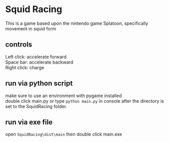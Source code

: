 # Squid Racing

This is a game based upon the nintendo game Splatoon, specifically movement in squid form

controls
-
Left click: accelerate forward <br/>
Space bar: accelerate backward <br/>
Right click: charge

run via python script
-
make sure to use an environment with pygame installed <br/>
double click main.py or type `python main.py` in console after the directory is set to the SquidRacing folder.

run via exe file
-
open `SquidRacing\dist\main` then double click main.exe